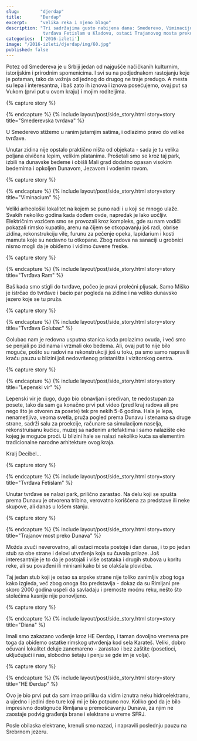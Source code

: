 ```yaml
---
slug:        "djerdap"
title:       "Đerdap"
excerpt:     "velika reka i njeno blago"
description: "Tri sadržajima gusto nabijena dana: Smederevo, Viminacijum, tvrđava Ram, tvrđava Golubac, Lepenski vir, 
              tvrđava Fetislam u Kladovu, ostaci Trajanovog mosta preko Dunava, obilazak HE Đerdap, Srebrno ostrvo"
categories:  ['2016-izleti']
image: "/2016-izleti/djerdap/img/60.jpg"
published: false
---
```


Potez od Smedereva je u Srbiji jedan od najgušće načičkanih kulturnim, istorijskim i prirodnim spomenicima.
I svi su na podjednakom rastojanju koje je potaman, tako da vožnja od jednog do drugog ne traje predugo. A mesta
su lepa i interesantna, i baš zato ih iznova i iznova posećujemo, ovaj put sa Vukom (prvi put u ovom kraju) i
mojim roditeljima.

{% capture story %}

{% endcapture %}
{% include layout/post/side_story.html story=story title="Smederevska tvrđava" %}

U Smederevo stižemo u ranim jutarnjim satima, i odlazimo pravo do velike tvrđave.

Unutar zidina nije opstalo praktično ništa od objekata - sada je tu velika poljana oivičena lepim, velikim
platanima. Prošetali smo se kroz taj park, izbili na dunavske bedeme i obišli Mali grad dodatno opasan
visokim bedemima i opkoljen Dunavom, Jezavom i vodenim rovom.

{% capture story %}

{% endcapture %}
{% include layout/post/side_story.html story=story title="Viminacium" %}

Veliki arheološki lokalitet na kojem se puno radi i u koji se mnogo ulaže. Svakih nekoliko godina kada dođem
ovde, napredak je lako uočljiv. Električnim vozićem smo se provozali kroz kompleks, gde su nam vodiči pokazali
rimsko kupatilo, arenu na čijem se otkopavanju još radi, obrise zidina, rekonstrukciju vile, furunu za pečenje
opeka, lapidarium i kosti mamuta koje su nedavno tu otkopane. Zbog radova na sanaciji u grobnici nismo mogli da
je obiđemo i vidimo čuvene freske.

{% capture story %}

{% endcapture %}
{% include layout/post/side_story.html story=story title="Tvrđava Ram" %}

Baš kada smo stigli do tvrđave, počeo je pravi prolećni pljusak. Samo Miško je istrčao do tvrđave i bacio par
pogleda na zidine i na veliko dunavsko jezero koje se tu pruža.

{% capture story %}

{% endcapture %}
{% include layout/post/side_story.html story=story title="Tvrđava Golubac" %}

Golubac nam je redovna usputna stanica kada prolazimo ovuda, i već smo se penjali po zidinama i vrzmali oko
bedema. Ali, ovaj put to nije bilo moguće, pošto su radovi na rekonstrukciji još u toku, pa smo samo napravili
kraću pauzu u blizini još nedovršenog pristaništa i vizitorskog centra.


{% capture story %}

{% endcapture %}
{% include layout/post/side_story.html story=story title="Lepenski vir" %}

Lepenski vir je dugo, dugo bio obnavljan i sređivan, te nedostupan za posete, tako da sam ga konačno prvi put video
(pred kraj radova ali pre nego što je otvoren za posete) tek pre nekih 5-6 godina. Hala je lepa, nenametljiva,
veoma svetla, pruža pogled prema Dunavu i stenama sa druge strane, sadrži salu za proekcije, računare sa
simulacijom naselja, rekonstruisanu kućicu, muzej sa nađenim artefaktima i samo nalazište oko kojeg je moguće
proći. U blizini hale se nalazi nekoliko kuća sa elementim tradicionalne narodne arhitekture ovog kraja.

Kralj Decibel...

{% capture story %}

{% endcapture %}
{% include layout/post/side_story.html story=story title="Tvrđava Fetislam" %}

Unutar tvrđave se nalazi park, prilično zarastao. Na delu koji se spušta prema Dunavu je otvorena tribina,
verovatno korišćena za predstave ili neke skupove, ali danas u lošem stanju.

{% capture story %}

{% endcapture %}
{% include layout/post/side_story.html story=story title="Trajanov most preko Dunava" %}

Možda zvuči neverovatno, ali ostaci mosta postoje i dan danas, i to po jedan stub sa obe strane i delovi 
utvrđenja koja su čuvala prilaze. Još interesantnije je to da je postojali i više ostataka i drugih stubova
u koritu reke, ali su povađeni ili minirani kako bi se olakšala plovidba.

Taj jedan stub koji je ostao sa srpske strane nije toliko zanimljiv zbog toga kako izgleda, već zbog onoga
što predstavlja - dokaz da su Rimljani pre skoro 2000 godina uspeli da savladaju i premoste moćnu reku, nešto
što stolećima kasnije nije ponovljeno.

{% capture story %}

{% endcapture %}
{% include layout/post/side_story.html story=story title="Diana" %}

Imali smo zakazano vođenje kroz HE Đerdap, i taman dovoljno vremena pre toga da obiđemo ostatke rimskog utvrđenja
kod sela Karateš. Veliki, dobro očuvani lokalitet deluje zanemareno - zarastao i bez zaštite (posetioci, uključujući
i nas, slobodno šetaju i penju se gde im je volja).

{% capture story %}

{% endcapture %}
{% include layout/post/side_story.html story=story title="HE Đerdap" %}

Ovo je bio prvi put da sam imao priliku da vidim iznutra neku hidroelektranu, a ujedno i jedini deo ture koji mi
je bio potpuno nov. Koliko god da je bilo impresivno dostignuće Rimljana u premošćavanju Dunava, za njim
ne zaostaje podvig građenja brane i elektrane u vreme SFRJ.

Posle obilaska elektrane, krenuli smo nazad, i napravili poslednju pauzu na Srebrnom jezeru.
